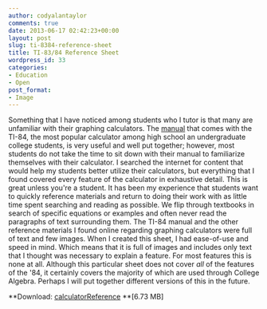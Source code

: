 ```yaml
---
author: codyalantaylor
comments: true
date: 2013-06-17 02:42:23+00:00
layout: post
slug: ti-8384-reference-sheet
title: TI-83/84 Reference Sheet
wordpress_id: 33
categories:
- Education
- Open
post_format:
- Image
---
```


Something that I have noticed among students who I tutor is that many are unfamiliar with their graphing calculators. The [manual](http://education.ti.com/guidebooks/graphing/84p/TI84PlusGuidebook_Part2_EN.pdf) that comes with the TI-84, the most popular calculator among high school an undergraduate college students, is very useful and well put together; however, most students do not take the time to sit down with their manual to familiarize themselves with their calculator. I searched the internet for content that would help my students better utilize their calculators, but everything that I found covered every feature of the calculator in exhaustive detail. This is great unless you're a student. It has been my experience that students want to quickly reference materials and return to doing their work with as little time spent searching and reading as possible. We flip through textbooks in search of specific equations or examples and often never read the paragraphs of text surrounding them. The TI-84 manual and the other reference materials I found online regarding graphing calculators were full of text and few images. When I created this sheet, I had ease-of-use and speed in mind. Which means that it is full of images and includes only text that I thought was necessary to explain a feature. For most features this is none at all. Although this particular sheet does not cover _all_ of the features of the '84, it certainly covers the majority of which are used through College Algebra. Perhaps I will put together different versions of this in the future.

**Download: [calculatorReference](http://codyalantaylor.com/wp-content/uploads/2014/10/calculatorReference.pdf) **[6.73 MB]
